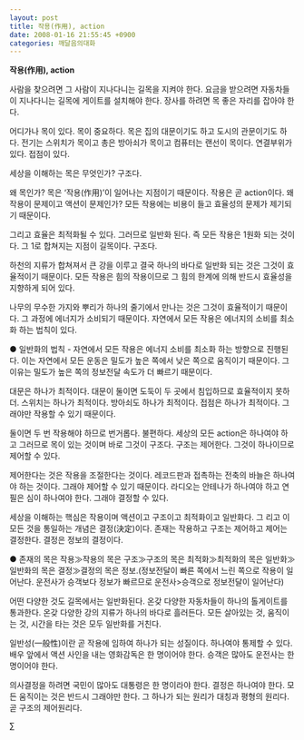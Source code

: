 ```yaml
---
layout: post
title: 작용(作用), action
date: 2008-01-16 21:55:45 +0900
categories: 깨달음의대화
---
```

**작용(作用), action**

사람을 찾으려면 그 사람이 지나다니는 길목을 지켜야 한다. 요금을 받으려면 자동차들이 지나다니는 길목에 게이트를 설치해야 한다. 장사를 하려면 목 좋은 자리를 잡아야 한다. 

어디가나 목이 있다. 목이 중요하다. 목은 집의 대문이기도 하고 도시의 관문이기도 하다. 전기는 스위치가 목이고 총은 방아쇠가 목이고 컴퓨터는 랜선이 목이다. 연결부위가 있다. 접점이 있다. 

세상을 이해하는 목은 무엇인가? 구조다. 

왜 목인가? 목은 ‘작용(作用)’이 일어나는 지점이기 때문이다. 작용은 곧 action이다. 왜 작용이 문제이고 액션이 문제인가? 모든 작용에는 비용이 들고 효율성의 문제가 제기되기 때문이다. 

그리고 효율은 최적화될 수 있다. 그러므로 일반화 된다. 즉 모든 작용은 1원화 되는 것이다. 그 1로 합쳐지는 지점이 길목이다. 구조다. 

하천의 지류가 합쳐져서 큰 강을 이루고 결국 하나의 바다로 일반화 되는 것은 그것이 효율적이기 때문이다. 모든 작용은 힘의 작용이므로 그 힘의 한계에 의해 반드시 효율성을 지향하게 되어 있다. 

나무의 무수한 가지와 뿌리가 하나의 줄기에서 만나는 것은 그것이 효율적이기 때문이다. 그 과정에 에너지가 소비되기 때문이다. 자연에서 모든 작용은 에너지의 소비를 최소화 하는 법칙이 있다. 

● 일반화의 법칙 - 자연에서 모든 작용은 에너지 소비를 최소화 하는 방향으로 진행된다. 이는 자연에서 모든 운동은 밀도가 높은 쪽에서 낮은 쪽으로 움직이기 때문이다. 그 이유는 밀도가 높은 쪽의 정보전달 속도가 더 빠르기 때문이다. 

대문은 하나가 최적이다. 대문이 둘이면 도둑이 두 곳에서 침입하므로 효율적이지 못하더. 스위치는 하나가 최적이다. 방아쇠도 하나가 최적이다. 접점은 하나가 최적이다. 그래야만 작용할 수 있기 때문이다. 

둘이면 두 번 작용해야 하므로 번거롭다. 불편하다. 세상의 모든 action은 하나여야 하고 그러므로 목이 있는 것이며 바로 그것이 구조다. 구조는 제어한다. 그것이 하나이므로 제어할 수 있다. 

제어한다는 것은 작용을 조절한다는 것이다. 레코드판과 접촉하는 전축의 바늘은 하나여야 하는 것이다. 그래야 제어할 수 있기 때문이다. 라디오는 안테나가 하나여야 하고 연필은 심이 하나여야 한다. 그래야 결정할 수 있다.

세상을 이해하는 핵심은 작용이며 액션이고 구조이고 최적화이고 일반화다. 그 리고 이 모든 것을 통일하는 개념은 결정(決定)이다. 존재는 작용하고 구조는 제어하고 제어는 결정한다. 결정은 정보의 결정이다. 

● 존재의 목은 작용≫작용의 목은 구조≫구조의 목은 최적화≫최적화의 목은 일반화≫일반화의 목은 결정≫결정의 목은 정보.(정보전달이 빠른 쪽에서 느린 쪽으로 작용이 일어난다. 운전사가 승객보다 정보가 빠르므로 운전사>승객으로 정보전달이 일어난다)

어떤 다양한 것도 길목에서는 일반화된다. 온갖 다양한 자동차들이 하나의 톨게이트를 통과한다. 온갖 다양한 강의 지류가 하나의 바다로 흘러든다. 모든 살아있는 것, 움직이는 것, 시간을 타는 것은 모두 일반화를 거친다. 

일반성(一般性)이란 곧 작용에 임하여 하나가 되는 성질이다. 하나여야 통제할 수 있다. 배우 앞에서 액션 사인을 내는 영화감독은 한 명이어야 한다. 승객은 많아도 운전사는 한명이어야 한다. 

의사결정을 하려면 국민이 많아도 대통령은 한 명이라야 한다. 결정은 하나여야 한다. 모든 움직이는 것은 반드시 그래야만 한다. 그 하나가 되는 원리가 대칭과 평형의 원리다. 곧 구조의 제어원리다. 

∑